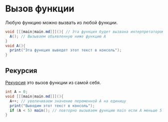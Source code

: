 # Вызов функции

Любую функцию можно вызвать из любой функции.

```C#
void [[[main|main.md]]](){ // Эта функция будет вызвана интерпретатором
  A(); // Вызываем объявленную ниже функцию A
}
void A(){
  print("Эта функция выведет этот текст в консоль");
}
```

## Рекурсия

[Рекурсия](https://w.wiki/9q4Z) это вызов функции из самой себя.

```C#
int A = 0;
void [[[main|main.md]]](){
  A++; // увеличиваем значение переменной A на единицу
  print("Выводим этот текст в консоль");
  if (A < 5) main(); // повторно вызываем функцию main если A меньше 5
}
```